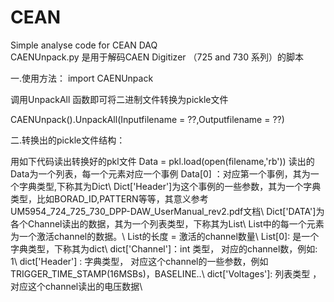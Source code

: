 # CEAN
Simple analyse code for  CEAN DAQ  
CAENUnpack.py 是用于解码CAEN Digitizer （725 and 730 系列）的脚本

一.使用方法：
import CAENUnpack

调用UnpackAll 函数即可将二进制文件转换为pickle文件

CAENUnpack().UnpackAll(Inputfilename = ??,Outputfilename = ??)



二.转换出的pickle文件结构：

用如下代码读出转换好的pkl文件
Data = pkl.load(open(filename,'rb')) 
读出的Data为一个列表，每一个元素对应一个事例
Data[0] ：对应第一个事例，其为一个字典类型,下称其为Dict\\
   Dict['Header']为这个事例的一些参数，其为一个字典类型，比如BORAD_ID,PATTERN等等，其意义参考UM5954_724_725_730_DPP-DAW_UserManual_rev2.pdf文档\\ 
   Dict['DATA']为各个Channel读出的数据，其为一个列表类型，下称其为List\\
         List中的每一个元素为一个激活channel的数据。\\
         List的长度 = 激活的channel数量\\
         List[0]: 是一个字典类型，下称其为dict\\
                     dict['Channel']：int 类型，   对应的channel数，例如: 1\\
                     dict['Header']  :  字典类型， 对应这个channel的一些参数，例如TRIGGER_TIME_STAMP(16MSBs)，BASELINE..\\
                     dict['Voltages']:  列表类型 ，对应这个channel读出的电压数据\\
